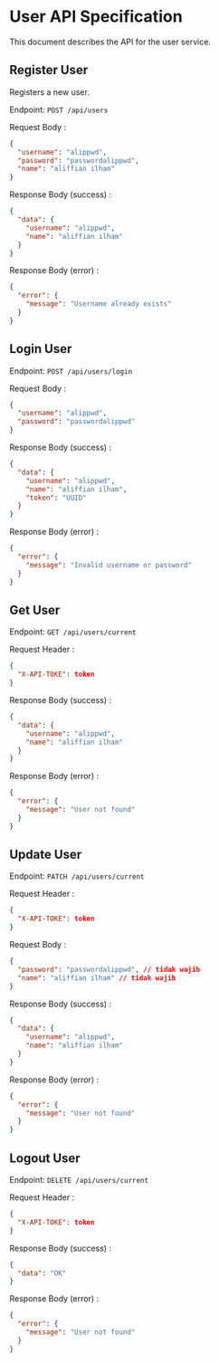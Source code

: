 # User API Specification

This document describes the API for the user service.

## Register User

Registers a new user.

Endpoint: `POST /api/users`

Request Body :

```json
{
  "username": "alippwd",
  "password": "passwordalippwd",
  "name": "aliffian ilham"
}
```

Response Body (success) :

```json
{
  "data": {
    "username": "alippwd",
    "name": "aliffian ilham"
  }
}
```

Response Body (error) :

```json
{
  "error": {
    "message": "Username already exists"
  }
}
```

## Login User

Endpoint: `POST /api/users/login`

Request Body :

```json
{
  "username": "alippwd",
  "password": "passwordalippwd"
}
```

Response Body (success) :

```json
{
  "data": {
    "username": "alippwd",
    "name": "aliffian ilham",
    "token": "UUID"
  }
}
```

Response Body (error) :

```json
{
  "error": {
    "message": "Invalid username or password"
  }
}
```

## Get User

Endpoint: `GET /api/users/current`

Request Header :

```json
{
  "X-API-TOKE": token
}
```

Response Body (success) :

```json
{
  "data": {
    "username": "alippwd",
    "name": "aliffian ilham"
  }
}
```

Response Body (error) :

```json
{
  "error": {
    "message": "User not found"
  }
}
```

## Update User

Endpoint: `PATCH /api/users/current`

Request Header :

```json
{
  "X-API-TOKE": token
}
```

Request Body :

```json
{
  "password": "passwordalippwd", // tidak wajib
  "name": "aliffian ilham" // tidak wajib
}
```

Response Body (success) :

```json
{
  "data": {
    "username": "alippwd",
    "name": "aliffian ilham"
  }
}
```

Response Body (error) :

```json
{
  "error": {
    "message": "User not found"
  }
}
```

## Logout User

Endpoint: `DELETE /api/users/current`

Request Header :

```json
{
  "X-API-TOKE": token
}
```

Response Body (success) :

```json
{
  "data": "OK"
}
```

Response Body (error) :

```json
{
  "error": {
    "message": "User not found"
  }
}
```

